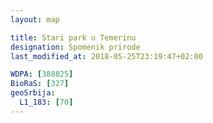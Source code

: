 ```yaml
---
layout: map

title: Stari park u Temerinu
designation: Spomenik prirode
last_modified_at: 2018-05-25T23:19:47+02:00

WDPA: [388825]
BioRaS: [327]
geoSrbija:
  L1_183: [70]
---
```

